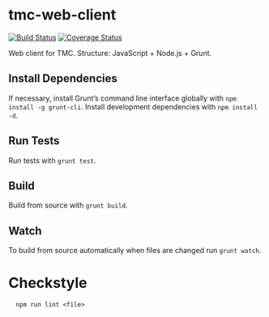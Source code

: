 # tmc-web-client

[![Build Status](https://travis-ci.org/ohjelmointikurssi/editor.svg?branch=master)](https://travis-ci.org/ohjelmointikurssi/editor/)
[![Coverage Status](https://img.shields.io/coveralls/rage/tmc-web-client.svg)](https://coveralls.io/r/rage/tmc-web-client/)

Web client for TMC. Structure: JavaScript + Node.js + Grunt.

## Install Dependencies

If necessary, install Grunt’s command line interface globally with `npm install -g grunt-cli`. Install development dependencies with `npm install -d`.

## Run Tests

Run tests with `grunt test`.

## Build

Build from source with `grunt build`.

## Watch

To build from source automatically when files are changed run `grunt watch`.

# Checkstyle

```
  npm run lint <file>
```

